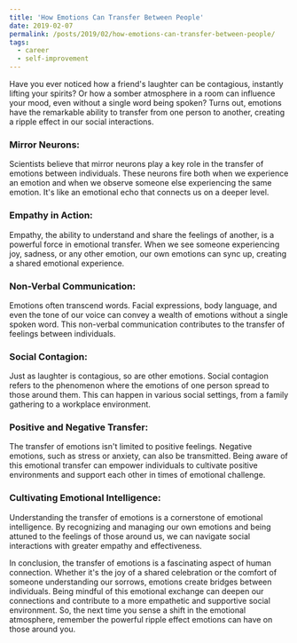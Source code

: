 ```yaml
---
title: 'How Emotions Can Transfer Between People'
date: 2019-02-07
permalink: /posts/2019/02/how-emotions-can-transfer-between-people/
tags:
  - career
  - self-improvement
---
```


Have you ever noticed how a friend's laughter can be contagious, instantly lifting your spirits? Or how a somber atmosphere in a room can influence your mood, even without a single word being spoken? Turns out, emotions have the remarkable ability to transfer from one person to another, creating a ripple effect in our social interactions.

### Mirror Neurons:
Scientists believe that mirror neurons play a key role in the transfer of emotions between individuals. These neurons fire both when we experience an emotion and when we observe someone else experiencing the same emotion. It's like an emotional echo that connects us on a deeper level.

### Empathy in Action:
Empathy, the ability to understand and share the feelings of another, is a powerful force in emotional transfer. When we see someone experiencing joy, sadness, or any other emotion, our own emotions can sync up, creating a shared emotional experience.

### Non-Verbal Communication:
Emotions often transcend words. Facial expressions, body language, and even the tone of our voice can convey a wealth of emotions without a single spoken word. This non-verbal communication contributes to the transfer of feelings between individuals.

### Social Contagion:
Just as laughter is contagious, so are other emotions. Social contagion refers to the phenomenon where the emotions of one person spread to those around them. This can happen in various social settings, from a family gathering to a workplace environment.

### Positive and Negative Transfer:
The transfer of emotions isn't limited to positive feelings. Negative emotions, such as stress or anxiety, can also be transmitted. Being aware of this emotional transfer can empower individuals to cultivate positive environments and support each other in times of emotional challenge.

### Cultivating Emotional Intelligence:
Understanding the transfer of emotions is a cornerstone of emotional intelligence. By recognizing and managing our own emotions and being attuned to the feelings of those around us, we can navigate social interactions with greater empathy and effectiveness.

In conclusion, the transfer of emotions is a fascinating aspect of human connection. Whether it's the joy of a shared celebration or the comfort of someone understanding our sorrows, emotions create bridges between individuals. Being mindful of this emotional exchange can deepen our connections and contribute to a more empathetic and supportive social environment. So, the next time you sense a shift in the emotional atmosphere, remember the powerful ripple effect emotions can have on those around you.
